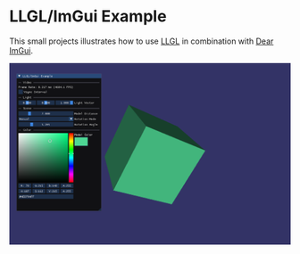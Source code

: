 # LLGL/ImGui Example

This small projects illustrates how to use [LLGL](https://github.com/LukasBanana/LLGL) in combination with [Dear ImGui](https://github.com/ocornut/imgui).

![LLGL-Example-ImGui.png](LLGL-Example-ImGui.png)
